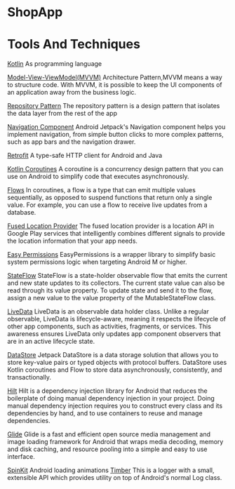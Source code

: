 # ShopApp
# Tools And Techniques
[Kotlin](https://kotlinlang.org/) As programming language

[Model-View-ViewModel(MVVM)](https://developer.android.com/topic/architecture) Architecture Pattern,MVVM means a way to structure code. With MVVM, it is possible to keep the UI components of an application away from the business logic.

[Repository Pattern](https://developer.android.com/codelabs/basic-android-kotlin-training-repository-pattern#3) The repository pattern is a design pattern that isolates the data layer from the rest of the app

[Navigation Component](https://developer.android.com/guide/navigation/navigation-getting-started) Android Jetpack's Navigation component helps you implement navigation, from simple button clicks to more complex patterns, such as app bars and the navigation drawer. 

[Retrofit](https://square.github.io/retrofit/) A type-safe HTTP client for Android and Java

[Kotlin Coroutines](https://developer.android.com/kotlin/coroutines) A coroutine is a concurrency design pattern that you can use on Android to simplify code that executes asynchronously. 

[Flows](https://developer.android.com/kotlin/flow) In coroutines, a flow is a type that can emit multiple values sequentially, as opposed to suspend functions that return only a single value. For example, you can use a flow to receive live updates from a database.

[Fused Location Provider](https://developer.android.com/training/location/retrieve-current.html) The fused location provider is a location API in Google Play services that intelligently combines different signals to provide the location information that your app needs.

[Easy Permissions](https://github.com/vmadalin/easypermissions-ktx) EasyPermissions is a wrapper library to simplify basic system permissions logic when targeting Android M or higher.

[StateFlow](https://developer.android.com/kotlin/flow/stateflow-and-sharedflow)  StateFlow is a state-holder observable flow that emits the current and new state updates to its collectors. The current state value can also be read through its value property. To update state and send it to the flow, assign a new value to the value property of the MutableStateFlow class.

[LiveData](https://developer.android.com/topic/libraries/architecture/livedata) LiveData is an observable data holder class. Unlike a regular observable, LiveData is lifecycle-aware, meaning it respects the lifecycle of other app components, such as activities, fragments, or services. This awareness ensures LiveData only updates app component observers that are in an active lifecycle state.

[DataStore](https://developer.android.com/topic/libraries/architecture/datastore) Jetpack DataStore is a data storage solution that allows you to store key-value pairs or typed objects with protocol buffers. DataStore uses Kotlin coroutines and Flow to store data asynchronously, consistently, and transactionally.

[Hilt](https://developer.android.com/training/dependency-injection/hilt-android)  Hilt is a dependency injection library for Android that reduces the boilerplate of doing manual dependency injection in your project. Doing manual dependency injection requires you to construct every class and its dependencies by hand, and to use containers to reuse and manage dependencies.

[Glide](https://github.com/bumptech/glide) Glide is a fast and efficient open source media management and image loading framework for Android that wraps media decoding, memory and disk caching, and resource pooling into a simple and easy to use interface. 

[SpinKit](https://github.com/ybq/Android-SpinKit) Android loading animations
[Timber](https://github.com/JakeWharton/timber) This is a logger with a small, extensible API which provides utility on top of Android's normal Log class.
